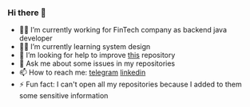 ### Hi there 👋

- 🐱‍💻 I’m currently working for FinTech company as backend java developer
- 🐱‍👤 I’m currently learning system design
- 🤔 I’m looking for help to improve [this](https://github.com/Kirimatt/WasdReplayAndroid) repository
- 💬 Ask me about some issues in my repositories
- 📫 How to reach me: [telegram](https://t.me/kirimatt) [linkedin](https://www.linkedin.com/in/kirimatt/)
- ⚡ Fun fact: I can't open all my repositories because I added to them some sensitive information

